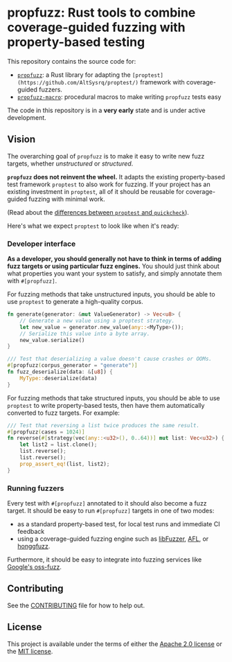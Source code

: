 # propfuzz: Rust tools to combine coverage-guided fuzzing with property-based testing

This repository contains the source code for:

* [`propfuzz`](propfuzz): a Rust library for adapting the `[proptest](https://github.com/AltSysrq/proptest/)` framework
  with coverage-guided fuzzers. 
* [`propfuzz-macro`](propfuzz-macro): procedural macros to make writing `propfuzz` tests easy 

The code in this repository is in a **very early** state and is under active development.

## Vision

The overarching goal of `propfuzz` is to make it easy to write new fuzz targets, whether *unstructured* or *structured*.

**`propfuzz` does not reinvent the wheel.** It adapts the existing property-based test framework `proptest` to also work
for fuzzing. If your project has an existing investment in `proptest`, all of it should be reusable for coverage-guided
fuzzing with minimal work.

(Read about the [differences between `proptest` and
`quickcheck`](https://altsysrq.github.io/proptest-book/proptest/vs-quickcheck.html)).

Here's what we expect `proptest` to look like when it's ready:

### Developer interface

**As a developer, you should generally not have to think in terms of adding fuzz targets or using particular fuzz
engines.** You should just think about what properties you want your system to satisfy, and simply annotate them with
`#[propfuzz]`.

For fuzzing methods that take unstructured inputs, you should be able to use `proptest` to generate a high-quality
corpus.

```rust
fn generate(generator: &mut ValueGenerator) -> Vec<u8> {
    // Generate a new value using a proptest strategy.
    let new_value = generator.new_value(any::<MyType>());
    // Serialize this value into a byte array.
    new_value.serialize()
}

/// Test that deserializing a value doesn't cause crashes or OOMs.
#[propfuzz(corpus_generator = "generate")]
fn fuzz_deserialize(data: &[u8]) {
    MyType::deserialize(data)
}
```

For fuzzing methods that take structured inputs, you should be able to use `proptest` to write property-based tests,
then have them automatically converted to fuzz targets. For example:

```rust
/// Test that reversing a list twice produces the same result.
#[propfuzz(cases = 1024)]
fn reverse(#[strategy(vec(any::<u32>(), 0..64))] mut list: Vec<u32>) {
    let list2 = list.clone();
    list.reverse();
    list.reverse();
    prop_assert_eq!(list, list2);
}
```

### Running fuzzers

Every test with `#[propfuzz]` annotated to it should also become a fuzz target. It should be easy to run `#[propfuzz]`
targets in one of two modes:
* as a standard property-based test, for local test runs and immediate CI feedback
* using a coverage-guided fuzzing engine such as [libFuzzer](https://llvm.org/docs/LibFuzzer.html),
[AFL](https://github.com/google/AFL), or [honggfuzz](https://github.com/google/honggfuzz).

Furthermore, it should be easy to integrate into fuzzing services like
[Google's oss-fuzz](https://github.com/google/oss-fuzz).

## Contributing

See the [CONTRIBUTING](CONTRIBUTING.md) file for how to help out.

## License

This project is available under the terms of either the [Apache 2.0 license](LICENSE-APACHE) or the
[MIT license](LICENSE-MIT).
